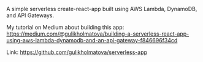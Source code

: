 A simple serverless create-react-app built using AWS Lambda, DynamoDB, and API Gateways.

My tutorial on Medium about building this app: 
https://medium.com/@gulikholmatova/building-a-serverless-react-app-using-aws-lambda-dynamodb-and-an-api-gateway-f846696f34cd

Link: https://github.com/gulikholmatova/serverless-app
